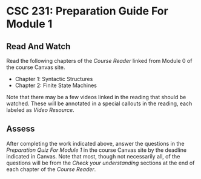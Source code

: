 # CSC 231: Preparation Guide For Module 1

## Read And Watch
Read the following chapters of the *Course Reader* linked from Module 0 of the course Canvas site. 
* Chapter 1: Syntactic Structures
* Chapter 2: Finite State Machines

Note that there may be a few videos linked in the reading that should be watched.  These will be annotated in a special callouts in the reading, each labeled as *Video Resource*.

## Assess
After completing the work indicated above, answer the questions in the *Preparation Quiz For Module 1* in the course Canvas site by the deadline indicated in Canvas. Note that most, though not necessarily all, of the questions will be from the *Check your understanding* sections at the end of each chapter of the *Course Reader*.
